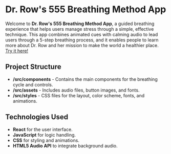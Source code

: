 # Dr. Row's 555 Breathing Method App

Welcome to **Dr. Row's 555 Breathing Method App**, a guided breathing experience that helps users manage stress through a simple, effective technique. This app combines animated cues with calming audio to lead users through a 5-step breathing process, and it enables people to learn more about Dr. Row and her mission to make the world a healthier place. [Try it here!](https://dr-rows-555.com/)

## Project Structure

- **/src/components** - Contains the main components for the breathing cycle and controls.
- **/src/assets** - Includes audio files, button images, and fonts.
- **/src/styles** - CSS files for the layout, color scheme, fonts, and animations.

## Technologies Used

- **React** for the user interface.
- **JavaScript** for logic handling.
- **CSS** for styling and animations.
- **HTML5 Audio API** to integrate background audio.

